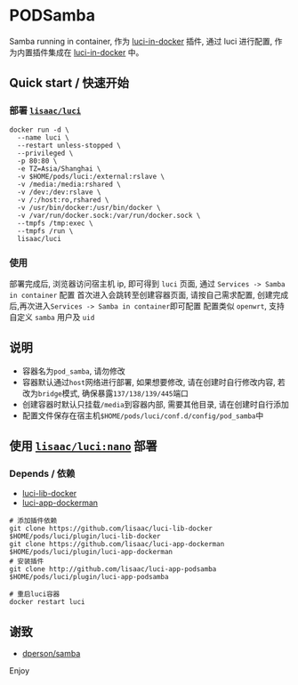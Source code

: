 # PODSamba
Samba running in container, 作为 [luci-in-docker](https://github.com/lisaac/luci-in-docker) 插件, 通过 luci 进行配置, 作为内置插件集成在 [luci-in-docker](https://github.com/lisaac/luci-in-docker) 中。

## Quick start / 快速开始

### 部署 [`lisaac/luci`](https://hub.docker.com/r/lisaac/luci)
```
docker run -d \
  --name luci \
  --restart unless-stopped \
  --privileged \
  -p 80:80 \
  -e TZ=Asia/Shanghai \
  -v $HOME/pods/luci:/external:rslave \
  -v /media:/media:rshared \
  -v /dev:/dev:rslave \
  -v /:/host:ro,rshared \
  -v /usr/bin/docker:/usr/bin/docker \
  -v /var/run/docker.sock:/var/run/docker.sock \
  --tmpfs /tmp:exec \
  --tmpfs /run \
  lisaac/luci
```

### 使用
部署完成后, 浏览器访问宿主机 ip, 即可得到 `luci` 页面, 通过 `Services -> Samba in container` 配置
首次进入会跳转至创建容器页面, 请按自己需求配置, 创建完成后,再次进入`Services -> Samba in container`即可配置
配置类似 `openwrt`, 支持自定义 `samba` 用户及 `uid`

## 说明
- 容器名为`pod_samba`, 请勿修改
- 容器默认通过`host`网络进行部署, 如果想要修改, 请在创建时自行修改内容, 若改为`bridge`模式, 确保暴露`137/138/139/445`端口
- 创建容器时默认只挂载`/media`到容器内部, 需要其他目录, 请在创建时自行添加
- 配置文件保存在宿主机`$HOME/pods/luci/conf.d/config/pod_samba`中

## 使用 [`lisaac/luci:nano`](https://hub.docker.com/r/lisaac/luci) 部署

### Depends / 依赖
- [luci-lib-docker](https://github.com/lisaac/luci-lib-docker)
- [luci-app-dockerman](https://github.com/lisaac/luci-app-dockerman)
```
# 添加插件依赖
git clone https://github.com/lisaac/luci-lib-docker $HOME/pods/luci/plugin/luci-lib-docker
git clone https://github.com/lisaac/luci-app-dockerman $HOME/pods/luci/plugin/luci-app-dockerman
# 安装插件
git clone http://github.com/lisaac/luci-app-podsamba $HOME/pods/luci/plugin/luci-app-podsamba

# 重启luci容器
docker restart luci
```

## 谢致
- [dperson/samba](https://github.com/dperson/samba)

Enjoy